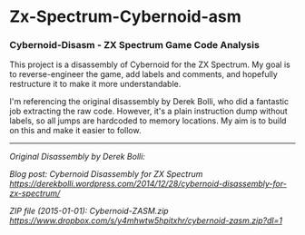 # Zx-Spectrum-Cybernoid-asm
### Cybernoid-Disasm - ZX Spectrum Game Code Analysis

This project is a disassembly of Cybernoid for the ZX Spectrum. My goal is to reverse-engineer the game, add labels and comments, and hopefully restructure it to make it more understandable.

I'm referencing the original disassembly by Derek Bolli, who did a fantastic job extracting the raw code. However, it's a plain instruction dump without labels, so all jumps are hardcoded to memory locations. My aim is to build on this and make it easier to follow.

---
*Original Disassembly by Derek Bolli:*

*Blog post: Cybernoid Disassembly for ZX Spectrum*\
*https://derekbolli.wordpress.com/2014/12/28/cybernoid-disassembly-for-zx-spectrum/*

*ZIP file (2015-01-01): Cybernoid-ZASM.zip*\
*https://www.dropbox.com/s/y4mhwtw5hpitxhr/cybernoid-zasm.zip?dl=1*
